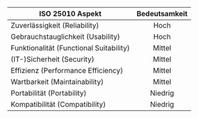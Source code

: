 | ISO 25010 Aspekt   |      Bedeutsamkeit  
|----------|:-------------:|
| Zuverlässigkeit (Reliability)  | Hoch |
| Gebrauchstauglichkeit (Usability) | Hoch |
| Funktionalität (Functional Suitability)| Mittel |
| (IT-)Sicherheit (Security) | Mittel |
| Effizienz (Performance Efficiency) | Mittel |
| Wartbarkeit (Maintainability) | Mittel |			
| Portabilität (Portability) | Niedrig |
| Kompatibilität (Compatibility) | Niedrig |
